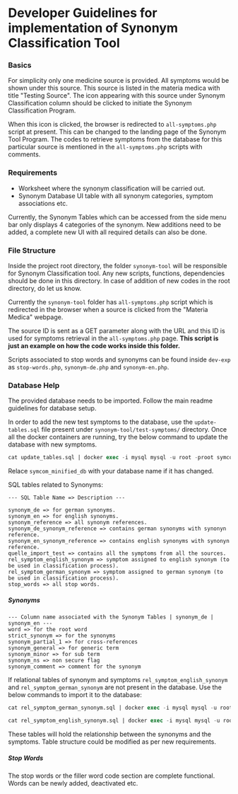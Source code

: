 # Developer Guidelines for implementation of Synonym Classification Tool
### Basics
For simplicity only one medicine source is provided. All symptoms would be shown under this source. This source is listed in the materia medica with title "Testing Source". The icon appearing with this source under Synonym Classification column should be clicked to initiate the Synonym Classification Program.

When this icon is clicked, the browser is redirected to `all-symptoms.php` script at present. This can be changed to the landing page of the Synonym Tool Program. The codes to retrieve symptoms from the database for this particular source is mentioned in the `all-symptoms.php` scripts with comments.

### Requirements
- Worksheet where the synonym classification will be carried out.
- Synonym Database UI table with all synonym categories, symptom associations etc.

Currently, the Synonym Tables which can be accessed from the side menu bar only displays 4 categories of the synonym. New additions need to be added, a complete new UI with all required details can also be done.

### File Structure
Inside the project root directory, the folder `synonym-tool` will be responsible for Synonym Classification tool. Any new scripts, functions, dependencies should be done in this directory. 
In case of addition of new codes in the root directory, do let us know. 

Currently the `synonym-tool` folder has `all-symptoms.php` script which is redirected in the browser when a source is clicked from the "Materia Medica" webpage. 

The source ID is sent as a GET parameter along with the URL and this ID is used for symptoms retrieval in the `all-symptoms.php` page. 
**This script is just an example on how the code works inside this folder.**

Scripts associated to stop words and synonyms can be found inside `dev-exp` as `stop-words.php`, `synonym-de.php` and `synonym-en.php`.

### Database Help
The provided database needs to be imported. Follow the main readme guidelines for database setup.

In order to add the new test symptoms to the database, use the `update-tables.sql` file present under `synonym-tool/test-symptoms/` directory.
Once all the docker containers are running, try the below command to update the database with new symptoms.

```SQL
cat update_tables.sql | docker exec -i mysql mysql -u root -proot symcom_minified_db
```

Relace `symcom_minified_db` with your database name if it has changed.

SQL tables related to Synonyms:
```
--- SQL Table Name => Description ---

synonym_de => for german synonyms.
synonym_en => for english synonyms.
synonym_reference => all synonym references.
synonym_de_synonym_reference => contains german synonyms with synonyn reference.
synonym_en_synonym_reference => contains english synonyms with synonyn reference.
quelle_import_test => contains all the symptoms from all the sources.
rel_symptom_english_synonym => symptom assigned to english synonym (to be used in classification process).
rel_symptom_german_synonym => symptom assigned to german synonym (to be used in classification process).
stop_words => all stop words.
```

##### Synonyms
```
--- Column name associated with the Synonym Tables | synonym_de | synonym_en ---
word => for the root word
strict_synonym => for the synonyms
synonym_partial_1 => for cross-references
synonym_general => for generic term
synonym_minor => for sub term
synonym_ns => non secure flag
synonym_comment => comment for the synonym
```

If relational tables of synonym and symptoms `rel_symptom_english_synonym` and `rel_symptom_german_synonym` are not present in the database. Use the below commands to import it to the database:
```SQL
cat rel_symptom_german_synonym.sql | docker exec -i mysql mysql -u root -proot symcom_minified_db
```
```SQL
cat rel_symptom_english_synonym.sql | docker exec -i mysql mysql -u root -proot symcom_minified_db
```
These tables will hold the relationship between the synonyms and the symptoms. Table structure could be modified as per new requirements.

##### Stop Words
The stop words or the filler word code section are complete functional. Words can be newly added, deactivated etc.
